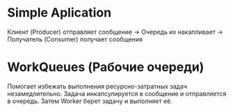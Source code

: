 # Simple Aplication
Клиент (Producer) отправляет сообщение -> Очередь их накапливает -> Получатель (Consumer) получает сообщения 

# WorkQueues (Рабочие очереди)
<p>Помогает избежать выполнения ресурсно-затратных задач незамедлительно. Задача инкапсулируется в сообщение и отправляется в очередь. Затем Worker берет задачу и выполняет её.</p>

